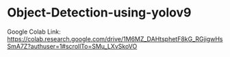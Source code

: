 # Object-Detection-using-yolov9

Google Colab Link: https://colab.research.google.com/drive/1M6MZ_DAHtsphetF8kG_RGjigwHsSmA7Z?authuser=1#scrollTo=SMu_LXvSkoVO
